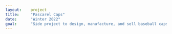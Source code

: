```yaml
---
layout:    project
title:     "Pascarel Caps"
date:      "Winter 2022"
goal:      "Side project to design, manufacture, and sell baseball caps using high-quality fabrics."
---
```

